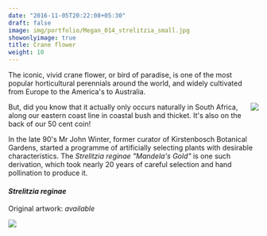 ```yaml
---
date: "2016-11-05T20:22:08+05:30"
draft: false
image: img/portfolio/Megan_014_strelitzia_small.jpg
showonlyimage: true
title: Crane flower
weight: 10
---
```


The iconic, vivid crane flower, or bird of paradise, is one of the most popular horticultural perennials around the world, and widely cultivated from Europe to the America's to Australia. 
<!--more-->

<img style="float: right;" src="/img/50cent.jpeg">

But, did you know that it actually only occurs naturally in South Africa, along our eastern coast line in coastal bush and thicket. It's also on the back of our 50 cent coin! 

In the late 90's Mr John Winter, former curator of Kirstenbosch Botanical Gardens, started a programme of artificially selecting plants with desirable characteristics. The *Strelitzia reginae "Mandela's Gold"* is one such derivation, which took nearly 20 years of careful selection and hand pollination to produce it.

#### *Strelitzia reginae*
Original artwork: *available*

![][1]

[1]: /img/portfolio/Megan_014_strelitzia.png
